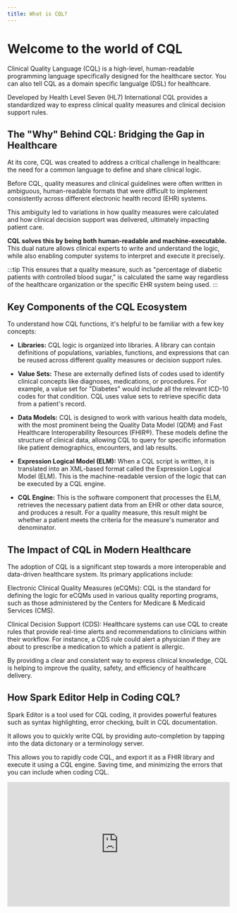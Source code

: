 ```yaml
---
title: What is CQL?
---
```


# Welcome to the world of CQL

Clinical Quality Language (CQL) is a high-level, human-readable programming language specifically designed for the healthcare sector. You can also tell CQL as a domain specific langualge (DSL) for healthcare.

Developed by Health Level Seven (HL7) International CQL provides a standardized way to express clinical quality measures and clinical decision support rules.

## The "Why" Behind CQL: Bridging the Gap in Healthcare

At its core, CQL was created to address a critical challenge in healthcare: the need for a common language to define and share clinical logic.

Before CQL, quality measures and clinical guidelines were often written in ambiguous, human-readable formats that were difficult to implement consistently across different electronic health record (EHR) systems.

This ambiguity led to variations in how quality measures were calculated and how clinical decision support was delivered, ultimately impacting patient care.

**CQL solves this by being both human-readable and machine-executable.** This dual nature allows clinical experts to write and understand the logic, while also enabling computer systems to interpret and execute it precisely.

:::tip
This ensures that a quality measure, such as "percentage of diabetic patients with controlled blood sugar," is calculated the same way regardless of the healthcare organization or the specific EHR system being used.
:::

## Key Components of the CQL Ecosystem

To understand how CQL functions, it's helpful to be familiar with a few key concepts:

- **Libraries:** CQL logic is organized into libraries. A library can contain definitions of populations, variables, functions, and expressions that can be reused across different quality measures or decision support rules.

- **Value Sets:** These are externally defined lists of codes used to identify clinical concepts like diagnoses, medications, or procedures. For example, a value set for "Diabetes" would include all the relevant ICD-10 codes for that condition. CQL uses value sets to retrieve specific data from a patient's record.

- **Data Models:** CQL is designed to work with various health data models, with the most prominent being the Quality Data Model (QDM) and Fast Healthcare Interoperability Resources (FHIR®). These models define the structure of clinical data, allowing CQL to query for specific information like patient demographics, encounters, and lab results.

- **Expression Logical Model (ELM):** When a CQL script is written, it is translated into an XML-based format called the Expression Logical Model (ELM). This is the machine-readable version of the logic that can be executed by a CQL engine.

- **CQL Engine:** This is the software component that processes the ELM, retrieves the necessary patient data from an EHR or other data source, and produces a result. For a quality measure, this result might be whether a patient meets the criteria for the measure's numerator and denominator.

## The Impact of CQL in Modern Healthcare

The adoption of CQL is a significant step towards a more interoperable and data-driven healthcare system. Its primary applications include:

Electronic Clinical Quality Measures (eCQMs): CQL is the standard for defining the logic for eCQMs used in various quality reporting programs, such as those administered by the Centers for Medicare & Medicaid Services (CMS).

Clinical Decision Support (CDS): Healthcare systems can use CQL to create rules that provide real-time alerts and recommendations to clinicians within their workflow. For instance, a CDS rule could alert a physician if they are about to prescribe a medication to which a patient is allergic.

By providing a clear and consistent way to express clinical knowledge, CQL is helping to improve the quality, safety, and efficiency of healthcare delivery.

## How Spark Editor Help in Coding CQL?

Spark Editor is a tool used for CQL coding, it provides powerful features such as syntax highlighting, error checking, built in CQL documentation.

It allows you to quickly write CQL by providing auto-completion by tapping into the data dictonary or a terminology server.

This allows you to rapidly code CQL, and export it as a FHIR library and execute it using a CQL engine. Saving time, and minimizing the errors that you can include when coding CQL.

<div style="width:100%;height:0;padding-bottom:56%;position:relative;"><iframe src="https://giphy.com/embed/Oij2B3O5HjW0Wp6Xb1" width="100%" height="100%" style="position:absolute" frameBorder="0" class="giphy-embed" allowFullScreen></iframe></div>
